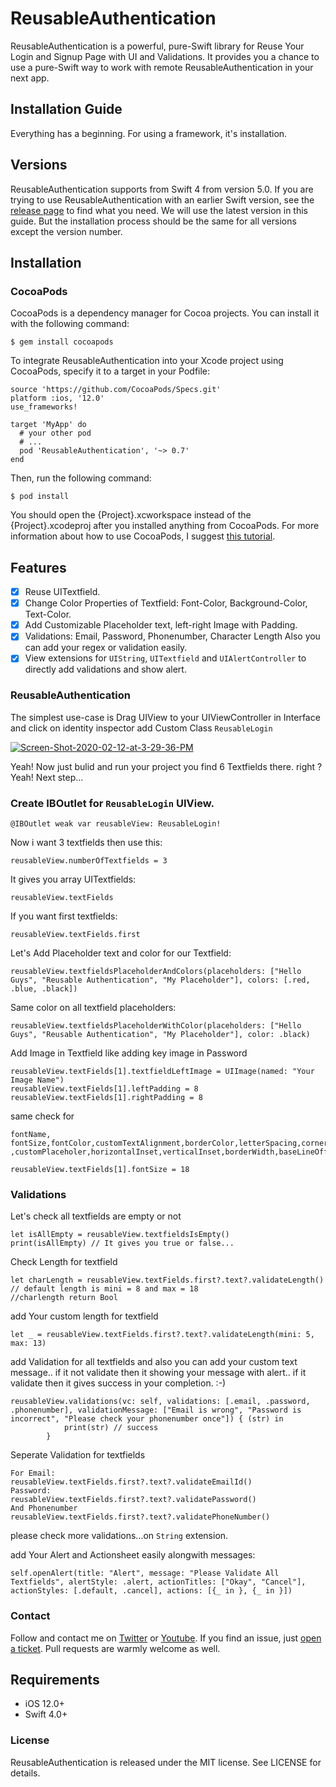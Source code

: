 # ReusableAuthentication
ReusableAuthentication is a powerful, pure-Swift library for Reuse Your Login and Signup Page with UI and Validations. It provides you a chance to use a pure-Swift way to work with remote ReusableAuthentication in your next app.

## Installation Guide
Everything has a beginning. For using a framework, it's installation.

## Versions
ReusableAuthentication supports from Swift 4 from version 5.0. If you are trying to use ReusableAuthentication with an earlier Swift version, see the [release page](https://github.com/YogeshPateliOS/ReusableAuthentication/releases) to find what you need. We will use the latest version in this guide. But the installation process should be the same for all versions except the version number.

## Installation

### CocoaPods
CocoaPods is a dependency manager for Cocoa projects. You can install it with the following command:
```
$ gem install cocoapods
```

To integrate ReusableAuthentication into your Xcode project using CocoaPods, specify it to a target in your Podfile:
```
source 'https://github.com/CocoaPods/Specs.git'
platform :ios, '12.0'
use_frameworks!

target 'MyApp' do
  # your other pod
  # ...
  pod 'ReusableAuthentication', '~> 0.7'
end
```

Then, run the following command:

```
$ pod install
```

You should open the {Project}.xcworkspace instead of the {Project}.xcodeproj after you installed anything from CocoaPods.
For more information about how to use CocoaPods, I suggest [this tutorial](https://www.raywenderlich.com/7076593-cocoapods-tutorial-for-swift-getting-started).


## Features

- [x] Reuse UITextfield.
- [x] Change Color Properties of Textfield: Font-Color, Background-Color, Text-Color.
- [x] Add Customizable Placeholder text, left-right Image with Padding.
- [x] Validations: Email, Password, Phonenumber, Character Length Also you can add your regex or validation easily.  
- [x] View extensions for `UIString`, `UITextfield` and `UIAlertController` to directly add validations and show alert.

### ReusableAuthentication
The simplest use-case is Drag UIView to your UIViewController in Interface and click on identity inspector add Custom Class `ReusableLogin`

<a href="https://ibb.co/J7Ltjsc"><img src="https://i.ibb.co/nc2mMLw/Screen-Shot-2020-02-12-at-3-29-36-PM.png" alt="Screen-Shot-2020-02-12-at-3-29-36-PM" border="0"></a>

Yeah! Now just bulid and run your project you find 6 Textfields there. right ? Yeah! Next step...
### Create IBOutlet for `ReusableLogin` UIView.
```@IBOutlet weak var reusableView: ReusableLogin!```

Now i want 3 textfields then use this:
```
reusableView.numberOfTextfields = 3
```

It gives you array UITextfields:
```
reusableView.textFields
```

If you want first textfields:
```
reusableView.textFields.first
```

Let's Add Placeholder text and color for our Textfield:
```
reusableView.textfieldsPlaceholderAndColors(placeholders: ["Hello Guys", "Reusable Authentication", "My Placeholder"], colors: [.red, .blue, .black])
```

Same color on all textfield placeholders:
```
reusableView.textfieldsPlaceholderWithColor(placeholders: ["Hello Guys", "Reusable Authentication", "My Placeholder"], color: .black)
```

Add Image in Textfield like adding key image in Password
```
reusableView.textFields[1].textfieldLeftImage = UIImage(named: "Your Image Name")
reusableView.textFields[1].leftPadding = 8
reusableView.textFields[1].rightPadding = 8
```

same check for 
```
fontName, fontSize,fontColor,customTextAlignment,borderColor,letterSpacing,cornerRadius ,customPlaceholer,horizontalInset,verticalInset,borderWidth,baseLineOffset

reusableView.textFields[1].fontSize = 18
```

### Validations

Let's check all textfields are empty or not
```
let isAllEmpty = reusableView.textfieldsIsEmpty()
print(isAllEmpty) // It gives you true or false...
```

Check Length for textfield
```
let charLength = reusableView.textFields.first?.text?.validateLength() // default length is mini = 8 and max = 18
//charlength return Bool 
```

add Your custom length for textfield
```
let _ = reusableView.textFields.first?.text?.validateLength(mini: 5, max: 13)
```

add Validation for all textfields and also you can add your custom text message..
if it not validate then it showing your message with alert..
if it validate then it gives success in your completion. :-)
```
reusableView.validations(vc: self, validations: [.email, .password, .phonenumber], validationMessage: ["Email is wrong", "Password is incorrect", "Please check your phonenumber once"]) { (str) in
            print(str) // success
        }
```

Seperate Validation for textfields
```
For Email:
reusableView.textFields.first?.text?.validateEmailId()
Password:
reusableView.textFields.first?.text?.validatePassword()
And Phonenumber        
reusableView.textFields.first?.text?.validatePhoneNumber()
```
please check more validations...on `String` extension.

add Your Alert and Actionsheet easily alongwith messages:
```
self.openAlert(title: "Alert", message: "Please Validate All Textfields", alertStyle: .alert, actionTitles: ["Okay", "Cancel"], actionStyles: [.default, .cancel], actions: [{_ in }, {_ in }])
```
### Contact

Follow and contact me on [Twitter](https://twitter.com/yogeshpatelios) or [Youtube](https://www.youtube.com/YogeshPateliOS). If you find an issue, just [open a ticket](https://github.com/YogeshPateliOS/ReusableAuthentication/issues/new). Pull requests are warmly welcome as well.


## Requirements

- iOS 12.0+
- Swift 4.0+

### License

ReusableAuthentication is released under the MIT license. See LICENSE for details.

